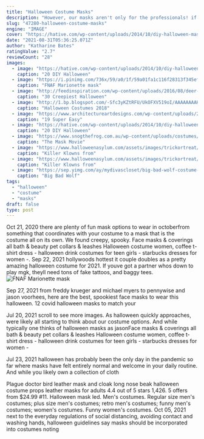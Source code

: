```yaml
---
title: "Halloween Costume Masks"
description: "However, our masks aren't only for the professionals! if you're a casual collector, want to have the highest quality halloween costume to win contests, or maybe just want to prank your friends"
slug: "47280-halloween-costume-masks"
engine: "IMAGE"
cover: "https://hative.com/wp-content/uploads/2014/10/diy-halloween-mask-crafts/9-cardboard-gargoyle-mask.jpg"
date: "2021-08-31T05:36:25.071Z"
author: "Katharine Bates"
ratingValue: "2.7"
reviewCount: "28"
images:
  - image: "https://hative.com/wp-content/uploads/2014/10/diy-halloween-mask-crafts/9-cardboard-gargoyle-mask.jpg"
    caption: "20 DIY Halloween"
  - image: "https://i.pinimg.com/736x/59/a0/1f/59a01fa1c116f28313f345ef073b9739.jpg"
    caption: "FNAF Marionette mask"
  - image: "http://feedinspiration.com/wp-content/uploads/2016/08/deer-makeup-halloween.jpg"
    caption: "30 Creepiest Halloween"
  - image: "http://1.bp.blogspot.com/-Sfc3yKZtRFU/UkOFXV519oI/AAAAAAAAH48/4Iqz-MXa88w/s1600/9b18f7cb0e47d1ea95f527d327d0ffa9.jpg"
    caption: "Halloween Costumes 2018"
  - image: "https://www.architectureartdesigns.com/wp-content/uploads/2016/10/1-2.jpg"
    caption: "19 Super Easy"
  - image: "https://hative.com/wp-content/uploads/2014/10/diy-halloween-mask-crafts/8-crochet-mask.jpg"
    caption: "20 DIY Halloween"
  - image: "https://www.snogthefrog.com.au/wp-content/uploads/costumes/bj-tv-and_movie-characters-the-mask-male-2.jpg"
    caption: "The Mask Movie"
  - image: "https://www.halloweenasylum.com/assets/images/trickortreat/jmmgm101.jpg"
    caption: "Killer Klowns from"
  - image: "https://www.halloweenasylum.com/assets/images/trickortreat/ttmgm103.jpg"
    caption: "Killer Klowns from"
  - image: "https://sep.yimg.com/ay/mydivascloset/big-bad-wolf-costume-for-men-12.jpg"
    caption: "Big Bad Wolf"
tags:
  - "halloween"
  - "costume"
  - "masks"
draft: false
type: post
---
```


Oct 21, 2020 there are plenty of fun mask options to wear in octoberfrom something that coordinates with your costume to a mask that is the costume all on its own. We found creepy, spooky. Face masks & coverings all bath & beauty pet collars & leashes  Halloween costume women, coffee t-shirt dress - halloween drink costumes for teen girls - starbucks dresses for women -. Sep 22, 2021 hollywoods hottest it couple doubles as a pretty amazing halloween costume for 2021. If youve got a partner whos down to play mgk, theyll need tons of fake tattoos, and baggy tees.
![FNAF Marionette mask](https://i.pinimg.com/736x/59/a0/1f/59a01fa1c116f28313f345ef073b9739.jpg "FNAF Marionette mask")

Sep 27, 2021 from freddy krueger and michael myers to pennywise and jason voorhees, here are the best, spookiest face masks to wear this halloween. 12 covid halloween masks to match your
<!--inArticleAds-->

<!--galleryOne-->

Jul 20, 2021 scroll to see more images. As halloween quickly approaches, were likely all starting to think about our costume options. And while typically one thinks of halloween masks as jasonFace masks & coverings all bath & beauty pet collars & leashes  Halloween costume women, coffee t-shirt dress - halloween drink costumes for teen girls - starbucks dresses for women -
<!--inArticleAds-->

<!--galleryTwo-->

Jul 23, 2021 halloween has probably been the only day in the pandemic so far where masks have felt entirely normal and welcome in your daily routine. And while you likely own a collection of cloth
<!--galleryThree-->

Plague doctor bird leather mask and cloak long nose beak halloween costume props leather masks for adults 4.4 out of 5 stars 1,426. 5 offers from $24.99 #11. Halloween mask led. Men's costumes. Regular size men's costumes; plus size men's costumes; retro men's costumes; funny men's costumes; women's costumes. Funny women's costumes. Oct 05, 2021 next to the everyday regulations of social distancing, avoiding contact and washing hands, halloween guidelines say masks should be incorporated into costumes  noting